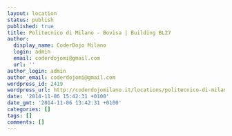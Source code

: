 ```yaml
---
layout: location
status: publish
published: true
title: Politecnico di Milano - Bovisa | Building BL27
author:
  display_name: CoderDojo Milano
  login: admin
  email: coderdojomi@gmail.com
  url: ''
author_login: admin
author_email: coderdojomi@gmail.com
wordpress_id: 2419
wordpress_url: http://coderdojomilano.it/locations/politecnico-di-milano-bovisa-building-bl27/
date: '2014-11-06 15:42:31 +0100'
date_gmt: '2014-11-06 13:42:31 +0100'
categories: []
tags: []
comments: []
---
```


